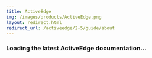 ```yaml
---
title: ActiveEdge
img: /images/products/ActiveEdge.png
layout: redirect.html
redirect_url: /activeedge/2-5/guide/about
---
```


### Loading the latest ActiveEdge documentation...










